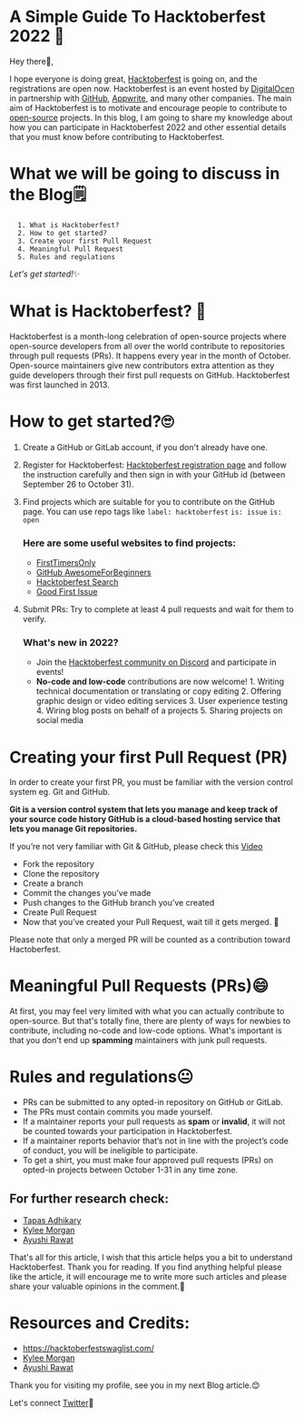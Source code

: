 # A Simple Guide To Hacktoberfest 2022 🤗

Hey there👋,

I hope everyone is doing great, [Hacktoberfest](https://hacktoberfest.com/) is going on, and the registrations are open now. Hacktoberfest is an event hosted by [DigitalOcen](https://www.digitalocean.com/go/developer-brand?utm_campaign=apac_brand_kw_en_cpc&utm_adgroup=digitalocean_exact_exact&_keyword=digitalocean&_device=c&_adposition=&utm_content=conversion&utm_medium=cpc&utm_source=google&gclid=Cj0KCQjwnP-ZBhDiARIsAH3FSRfcpdA-XarI5uy72jRjYZeOdLw-6gcOecV6U9_sRv_I0Er1dZHEcWAaAjl_EALw_wcB) in partnership with [GitHub](https://github.com/), [Appwrite](https://appwrite.io/), and many other companies. The main aim of Hacktoberfest is to motivate and encourage people to contribute to [open-source](https://opensource.com/resources/what-open-source) projects. In this blog, I am going to share my knowledge about how you can participate in Hacktoberfest 2022 and other essential details that you must know before contributing to Hacktoberfest.

#  What we will be going to discuss in the Blog🗒️


      1. What is Hacktoberfest?
      2. How to get started?
      3. Create your first Pull Request
      4. Meaningful Pull Request
      5. Rules and regulations

*Let's get started!*✨

# What is Hacktoberfest? 🤔

Hacktoberfest is a month-long celebration of open-source projects where open-source developers from all over the world contribute to repositories through pull requests (PRs). It happens every year in the month of October. Open-source maintainers give new contributors extra attention as they guide developers through their first pull requests on GitHub. Hacktoberfest was first launched in 2013.

# How to get started?🙄

1. Create a GitHub or GitLab account, if you don't already have one.
2. Register for Hacktoberfest: [Hacktoberfest registration page](https://hacktoberfest.com/auth/) and follow the instruction carefully and then sign in with your GitHub id (between September 26 to October 31).
3. Find projects which are suitable for you to contribute on the GitHub page. You can use repo tags like `label: hacktoberfest` `is: issue` `is: open`

    ### Here are some useful websites to find projects:
    
    - [FirstTimersOnly](https://www.firsttimersonly.com/)
    - [GitHub AwesomeForBeginners](https://github.com/mungell/awesome-for-beginners)
    - [Hacktoberfest Search](https://hacktosearch.vercel.app/#repos)
    - [Good First Issue](https://goodfirstissue.dev/)

4. Submit PRs: Try to complete at least 4 pull requests and wait for them to verify.

    ### What's new in 2022?
    - Join the [Hacktoberfest community on Discord](https://discord.com/invite/hacktoberfest) and participate in events!
    - **No-code and low-code** contributions are now welcome!
          1. Writing technical documentation or translating or copy editing
          2. Offering graphic design or video editing services
          3. User experience testing
          4. Wiring blog posts on behalf of a projects
          5. Sharing projects on social media 

# Creating your first Pull Request (PR)

In order to create your first PR, you must be familiar with the version control system eg. Git and GitHub.

**Git is a version control system that lets you manage and keep track of your source code history GitHub is a cloud-based hosting service that lets you manage Git repositories.**

If you’re not very familiar with Git & GitHub, please check this [Video](https://youtu.be/apGV9Kg7ics)

  - Fork the repository
  - Clone the repository
  - Create a branch
  - Commit the changes you’ve made
  - Push changes to the GitHub branch you’ve created
  - Create Pull Request
  - Now that you’ve created your Pull Request, wait till it gets merged. 🤩

Please note that only a merged PR will be counted as a contribution toward Hactoberfest.

# Meaningful Pull Requests (PRs)😄

At first, you may feel very limited with what you can actually contribute to open-source. But that's totally fine, there are plenty of ways for newbies to contribute, including no-code and low-code options. What's important is that you don't end up **spamming** maintainers with junk pull requests.

# Rules and regulations😐

- PRs can be submitted to any opted-in repository on GitHub or GitLab.
- The PRs must contain commits you made yourself.
- If a maintainer reports your pull requests as **spam** or **invalid**, it will not be counted towards your participation in Hacktoberfest.
- If a maintainer reports behavior that’s not in line with the project’s code of conduct, you will be ineligible to participate.
- To get a shirt, you must make four approved pull requests (PRs) on opted-in projects between October 1-31 in any time zone.

## For further research check:

- [Tapas Adhikary](https://blog.greenroots.info/15-repositories-to-contribute-hactoberfest-2022)
- [Kylee Morgan](https://communaltech.hashnode.dev/the-beginner-developers-guide-to-hacktoberfest-2022)
- [Ayushi Rawat](https://ayushirawat.com/beginners-guide-to-hacktoberfest-2021)

That's all for this article, I wish that this article helps you a bit to understand Hacktoberfest. Thank you for reading. If you find anything helpful please like the article, it will encourage me to write more such articles and please share your valuable opinions in the comment.💖

# Resources and Credits:

- https://hacktoberfestswaglist.com/
- [Kylee Morgan](https://communaltech.hashnode.dev/the-beginner-developers-guide-to-hacktoberfest-2022)
- [Ayushi Rawat](https://ayushirawat.com/beginners-guide-to-hacktoberfest-2021)

Thank you for visiting my profile, see you in my next Blog article.😊

Let's connect [Twitter](https://twitter.com/uday_handique1)🤝
 

